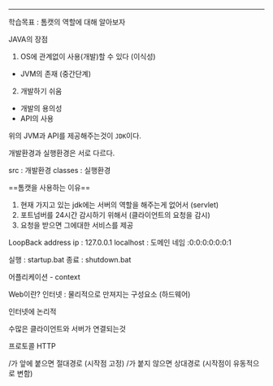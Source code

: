 <hr>

학습목표 : 톰캣의 역할에 대해 알아보자



JAVA의 장점
1. OS에 관계없이 사용(개발)할 수 있다 (이식성)
  - JVM의 존재 (중간단계)
2. 개발하기 쉬움
  - 개발의 용의성
  - API의 사용 

위의 JVM과 API를 제공해주는것이 `JDK`이다.

개발환경과 실행환경은 서로 다르다.

src : 개발환경
classes : 실행환경


==톰캣을 사용하는 이유==
1. 현재 가지고 있는 jdk에는 서버의 역할을 해주는게 없어서 (servlet)
2. 포트넘버를 24시간 감시하기 위해서 (클라이언트의 요청을 감시)
3. 요청을 받으면 그에대한 서비스를 제공


LoopBack address
ip : 127.0.0.1
localhost : 도메인 네임
:0:0:0:0:0:0:1

실행 : startup.bat
종료 : shutdown.bat

어플리케이션 - context


Web이란?
인터넷 : 물리적으로 만져지는 구성요소 (하드웨어)

인터넷에 논리적

수많은 클라이언트와 서버가 연결되는것

프로토콜
HTTP

/가 앞에 붙으면 절대경로 (시작점 고정)
/가 붙지 않으면 상대경로 (시작점이 유동적으로 변함)                                                                                 